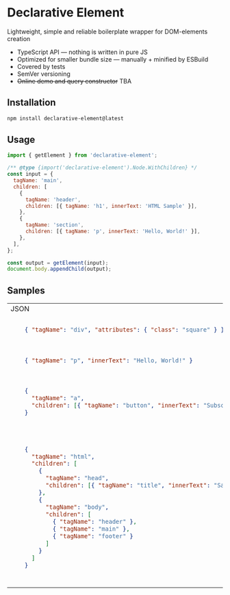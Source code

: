 # Declarative Element

Lightweight, simple and reliable boilerplate wrapper for DOM-elements creation

- TypeScript API — nothing is written in pure JS
- Optimized for smaller bundle size — manually + minified by ESBuild
- Covered by tests
- SemVer versioning
- ~~Online demo and query constructor~~ TBA

## Installation

```bash
npm install declarative-element@latest
```

## Usage

```javascript
import { getElement } from 'declarative-element';

/** @type {import('declarative-element').Node.WithChildren} */
const input = {
  tagName: 'main',
  children: [
    {
      tagName: 'header',
      children: [{ tagName: 'h1', innerText: 'HTML Sample' }],
    },
    {
      tagName: 'section',
      children: [{ tagName: 'p', innerText: 'Hello, World!' }],
    },
  ],
};

const output = getElement(input);
document.body.appendChild(output);
```

## Samples

<table>
<tr>
  <td>JSON</td>
  <td>HTML</td>
  <td>JS</td>
</tr>

<tr>
<td>

```json
    { "tagName": "div", "attributes": { "class": "square" } }
```

</td>
<td>

```html
<div class="square"></div>
```

</td>
<td>

```javascript
const element = document.createElement('div');
element.classList.add('square');
```

</td>
</tr>

<tr>
<td>

```json
    { "tagName": "p", "innerText": "Hello, World!" }
```

</td>
<td>

```html
<p>Hello, World!</p>
```

</td>
<td>

```javascript
const element = document.createElement('p');
element.innerHTML = 'Hello, World!';
```

</td>
</tr>

<tr>
<td>

```json
    {
      "tagName": "a",
      "children": [{ "tagName": "button", "innerText": "Subscribe" }]
    }
```

</td>
<td>

```html
<a>
  <button>Subscribe</button>
</a>
```

</td>
<td>

```javascript
const buttonElement = document.createElement('button');
element.innerHTML = 'Subscribe';

const anchorElement = document.createElement('a');
anchorElement.appendChild(buttonElement);
```

</td>
</tr>

<tr>
<td>

```json
    {
      "tagName": "html",
      "children": [
        {
          "tagName": "head",
          "children": [{ "tagName": "title", "innerText": "Sample" }]
        },
        {
          "tagName": "body",
          "children": [
            { "tagName": "header" },
            { "tagName": "main" },
            { "tagName": "footer" }
          ]
        }
      ]
    }
```

</td>
<td>

```html
<html>
  <head>
    <title>Sample</title>
  </head>

  <body>
    <header></header>

    <main></main>

    <footer></footer>
  </body>
</html>
```

</td>
<td>

```javascript
const titleElement = document.createElement('title');
titleElement.innerHTML = 'Sample';

const headElement = document.createElement('head');
headElement.appendChild(titleElement);

const headerElement = document.createElement('header');

const mainElement = document.createElement('main');

const footerElement = document.createElement('footer');

const bodyElement = document.createElement('body');
bodyElement.appendChild(headerElement);
bodyElement.appendChild(mainElement);
bodyElement.appendChild(footerElement);

const htmlElement = document.createElement('html');
htmlElement.appendChild(headElement);
htmlElement.appendChild(bodyElement);
```

</td>
</tr>

</table>
